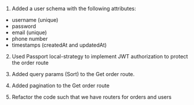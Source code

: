 1. Added a user schema with the following attributes:
- username (unique)
- password
- email (unique)
- phone number
- timestamps (createdAt and updatedAt)

2. Used Passport local-strategy to implement JWT authorization to protect the order route

3. Added query params (Sort) to the Get order route.

4. Added pagination to the Get order route

5. Refactor the code such that we have routers for orders and users


